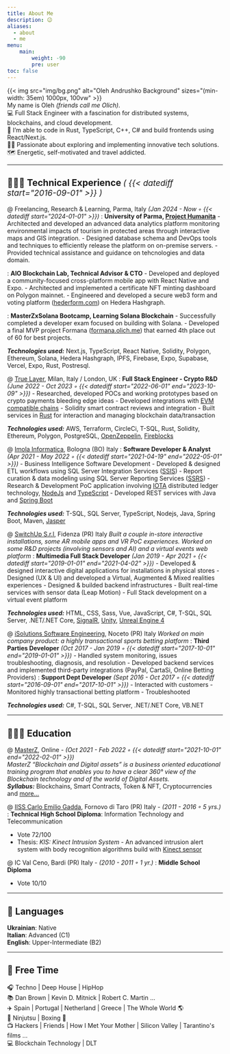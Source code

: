 ```yaml
---
title: About Me 
description: 😉
aliases:
  - about
  - me
menu:
    main: 
        weight: -90
        pre: user
toc: false
---
```

{{< img src="img/bg.png" alt="Oleh Andrushko Background" sizes="(min-width: 35em) 1000px, 100vw" >}} <br>
My name is Oleh _(friends call me Olich)_. <br>
💻 Full Stack Engineer with a fascination for distributed systems, blockchains, and cloud development. <br>
🔭 I’m able to code in Rust, TypeScript, C++, C# and build frontends using React/Next.js.<br>
🧑‍🚀 Passionate about exploring and implementing innovative tech solutions. <br>
🗺️ Energetic, self-motivated and travel addicted.
***
## 👨🏼‍💻 Technical Experience <span style="font-size:19px; font-weight: lighter;">_( {{< datediff start="2016-09-01" >}} )_ 

@ Freelancing, Research & Learning, Parma, Italy _(Jan 2024 - Now ◦ {{< datediff start="2024-01-01"  >}})_
: **University of Parma, [Project Humanita](https://www.interreg-central.eu/projects/humanita)**
    - Architected and developed an advanced data analytics platform monitoring environmental impacts of tourism in protected areas through interactive maps and GIS integration.
    - Designed database schema and DevOps tools and techniques to efficiently release the platform on on-premise servers.
    - Provided technical assistance and guidance on tehcnologies and data domain.
  
: **AIO Blockchain Lab, Technical Advisor & CTO**
    - Developed and deployed a community-focused cross-platform mobile app with React Native and Expo.
    - Architected and implemented a certificate NFT minting dashboard on Polygon mainnet.
    - Engineered and developed a secure web3 form and voting platform ([hederform.com](https://www.hederform.com)) on Hedera Hashgraph.

: **MasterZxSolana Bootcamp, Learning Solana Blockchain**
    - Successfully completed a developer exam focused on building with Solana.
    - Developed a final MVP project Formana ([formana.olich.me](https://formana.olich.me)) that earned 4th place out of 60 for best projects.
  
**_Technologies used:_** Next.js, TypeScript, React Native, Solidity, Polygon, Ethereum, Solana, Hedera Hashgraph, IPFS, Firebase, Expo, Supabase, Vercel, Expo, Rust, Postresql.


@ [True Layer](https://www.truelayer.com), Milan, Italy / London, UK
: **Full Stack Engineer - Crypto R&D**  _(June 2022 - Oct 2023 ◦ {{< datediff start="2022-06-01" end="2023-10-09" >}})_
    - Researched, developed POCs and working prototypes based on crypto payments bleeding edge ideas
    - Developed integrations with [EVM compatible chains](https://101blockchains.com/ethereum-virtual-machine/#:~:text=Some%20of%20the%20notable%20names,Tron%2C%20Cardano%2C%20and%20Polygon.)
    - Solidity smart contract reviews and integration
    - Built services in [Rust](https://www.rust-lang.org/) for interaction and managing blockchain data/transaction

**_Technologies used:_** AWS, Terraform, CircleCi, T-SQL, Rust, Solidity, Ethereum, Polygon, PostgreSQL, [OpenZeppelin](https://www.openzeppelin.com/), [Fireblocks](https://www.fireblocks.com/)

@ [Imola Informatica](https://www.imolainformatica.it), Bologna (BO) Italy
: **Software Developer & Analyst**  _(Apr 2021 - May 2022 ◦ {{< datediff start="2021-04-19" end="2022-05-01" >}})_
    - Business Intelligence Software Development
    - Developed & designed ETL workflows using SQL Server Integration Services ([SSIS](https://docs.microsoft.com/it-it/sql/integration-services/sql-server-integration-services))
    - Report curation & data modeling using SQL Server Reporting Services ([SSRS](https://docs.microsoft.com/it-it/sql/reporting-services/create-deploy-and-manage-mobile-and-paginated-reports))
    - Research & Development PoC application involving [IOTA](https://www.iota.org/) distributed ledger technology, [NodeJs](https://nodejs.org/) and [TypeScript](https://www.typescriptlang.org/) 
    - Developed REST services with Java and [Spring Boot](https://spring.io/projects/spring-boot)

**_Technologies used:_** T-SQL, SQL Server, TypeScript, Nodejs, Java, Spring Boot, Maven, [Jasper](https://community.jaspersoft.com/)

@ [SwitchUp S.r.l](https://www.switchup.it), Fidenza (PR) Italy
_Built a couple in-store interactive installations, some AR mobile apps and VR PoC experiences. Worked on some R&D projects (involving sensors and AI) and a virtual events web platform_
: **Multimedia Full Stack Developer**  _(Jan 2019 - Apr 2021 ◦ {{< datediff start="2019-01-01" end="2021-04-02" >}})_
    - Developed & designed interactive digital applications for installations in physical stores
    - Designed (UX & UI) and developed a Virtual, Augmented & Mixed realities experiences
    - Designed & builded backend infrastructures
    - Built real-time services with sensor data (Leap Motion)
    - Full Stack development on a virtual event platform

**_Technologies used:_** HTML, CSS, Sass, Vue, JavaScript, C#, T-SQL, SQL Server, .NET/.NET Core, [SignalR](https://dotnet.microsoft.com/apps/aspnet/signalr), [Unity](https://unity.com/), [Unreal Engine 4](https://www.unrealengine.com/)

@ [iSolutions Software Engineering](https://www.isolutions.it), Noceto (PR) Italy
_Worked on main company product: a highly transactional sports betting platform_
:  **Third Parties Developer**  _(Oct 2017 - Jan 2019 ◦ {{< datediff start="2017-10-01" end="2019-01-01" >}})_
    - Handled system monitoring, issues troubleshooting, diagnosis, and resolution
    - Developed backend services and implemented third-party integrations (PayPal, CartaSi, Online Betting Providers)
:  **Support Dept Developer**  _(Sept 2016 - Oct 2017 ◦ {{< datediff start="2016-09-01" end="2017-10-01" >}})_
    - Interacted with customers
    - Monitored highly transactional betting platform
    - Troubleshooted

**_Technologies used:_** C#, T-SQL, SQL Server, .NET/.NET Core, VB.NET
***
## 👨🏼‍🎓 Education

@ [MasterZ](https://www.masterzblockchain.com/), Online - _(Oct 2021 - Feb 2022 ◦ {{< datediff start="2021-10-01" end="2022-02-01" >}})_<br>
_MasterZ “Blockchain and Digital assets” is a business oriented educational training program that enables you to have a clear 360° view of the Blockchain technology and of the world of Digital Assets._<br>
**_Syllabus:_** Blockchains, Smart Contracts, Token & NFT, Cryptocurrencies and [more...](https://www.masterzblockchain.com/#master_structure)

@ [IISS Carlo Emilio Gadda](https://www.iissgadda.it/), Fornovo di Taro (PR) Italy - _(2011 - 2016 ◦ 5 yrs.)_
: **Technical High School Diploma**: Information Technology and Telecommunication
  - Vote 72/100
  - Thesis: _KIS: Kinect Intrusion System_ - An advanced intrusion alert system with body recognition algorithms build with [Kinect sensor](https://en.wikipedia.org/wiki/Kinect)

@ IC Val Ceno, Bardi (PR) Italy - _(2010 - 2011 ◦ 1 yr.)_
: **Middle School Diploma**
  - Vote 10/10
***
## 💬 Languages
**Ukrainian**: Native <br>
**Italian**: Advanced (C1) <br>
**English**: Upper-Intermediate (B2)  <br>
***
## 🎨 Free Time
🎧 Techno | Deep House | HipHop <br>
📚 Dan Brown | Kevin D. Mitnick | Robert C. Martin ...<br>
✈️ Spain | Portugal | Netherland | Greece | The Whole World 🌎 <br>
🥋 Ninjutsu | Boxing 🥊 <br>
📺 Hackers | Friends | How I Met Your Mother | Silicon Valley | Tarantino's films ...<br>
💻 Blockchain Technology | DLT
